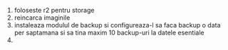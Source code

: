 1. foloseste r2 pentru storage
2. reincarca imaginile
3. instaleaza modulul de backup si configureaza-l sa faca backup o data per saptamana si sa tina maxim 10 backup-uri la datele esentiale
4. 
